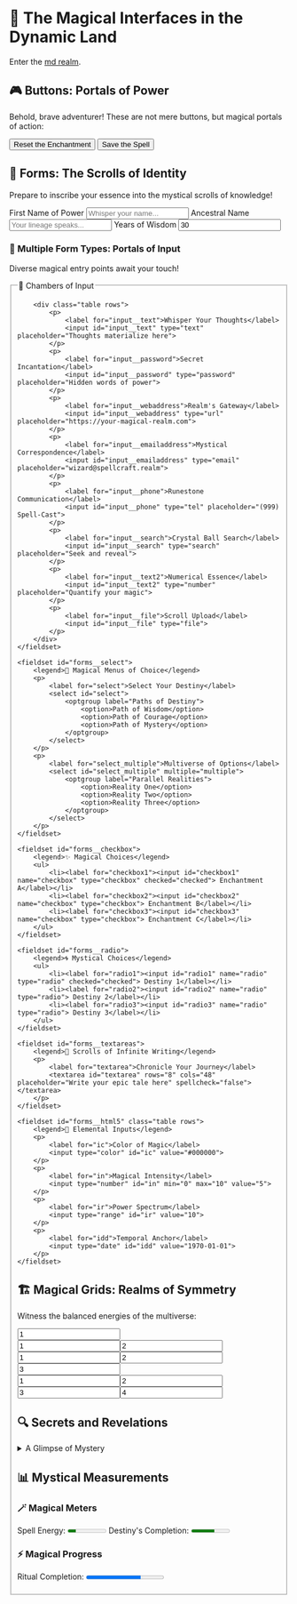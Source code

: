 # 🌌 The Magical Interfaces in the Dynamic Land

Enter the [md realm](dynamic.md).

## 🎮 Buttons: Portals of Power

Behold, brave adventurer! These are not mere buttons, but magical portals of action:

<nav class="grid">
    <button>Reset the Enchantment</button>
    <button class="primary">Save the Spell</button>
</nav>

## 📝 Forms: The Scrolls of Identity

Prepare to inscribe your essence into the mystical scrolls of knowledge!

<form class="grid">
<label>First Name of Power <input type="text" placeholder="Whisper your name..." /></label>
<label>Ancestral Name <input type="text" placeholder="Your lineage speaks..." /></label>
<label>Years of Wisdom <input type="text" value="30" /></label>
</form>

### 🔮 Multiple Form Types: Portals of Input

Diverse magical entry points await your touch!

<form>
    <fieldset id="forms__input">
        <legend>🏰 Chambers of Input</legend>
    
        <div class="table rows">
            <p>
                <label for="input__text">Whisper Your Thoughts</label>
                <input id="input__text" type="text" placeholder="Thoughts materialize here">
            </p>
            <p>
                <label for="input__password">Secret Incantation</label>
                <input id="input__password" type="password" placeholder="Hidden words of power">
            </p>
            <p>
                <label for="input__webaddress">Realm's Gateway</label>
                <input id="input__webaddress" type="url" placeholder="https://your-magical-realm.com">
            </p>
            <p>
                <label for="input__emailaddress">Mystical Correspondence</label>
                <input id="input__emailaddress" type="email" placeholder="wizard@spellcraft.realm">
            </p>
            <p>
                <label for="input__phone">Runestone Communication</label>
                <input id="input__phone" type="tel" placeholder="(999) Spell-Cast">
            </p>
            <p>
                <label for="input__search">Crystal Ball Search</label>
                <input id="input__search" type="search" placeholder="Seek and reveal">
            </p>
            <p>
                <label for="input__text2">Numerical Essence</label>
                <input id="input__text2" type="number" placeholder="Quantify your magic">
            </p>
            <p>
                <label for="input__file">Scroll Upload</label>
                <input id="input__file" type="file">
            </p>
        </div>
    </fieldset>

    <fieldset id="forms__select">
        <legend>📜 Magical Menus of Choice</legend>
        <p>
            <label for="select">Select Your Destiny</label>
            <select id="select">
                <optgroup label="Paths of Destiny">
                    <option>Path of Wisdom</option>
                    <option>Path of Courage</option>
                    <option>Path of Mystery</option>
                </optgroup>
            </select>
        </p>
        <p>
            <label for="select_multiple">Multiverse of Options</label>
            <select id="select_multiple" multiple="multiple">
                <optgroup label="Parallel Realities">
                    <option>Reality One</option>
                    <option>Reality Two</option>
                    <option>Reality Three</option>
                </optgroup>
            </select>
        </p>
    </fieldset>

    <fieldset id="forms__checkbox">
        <legend>✨ Magical Choices</legend>
        <ul>
            <li><label for="checkbox1"><input id="checkbox1" name="checkbox" type="checkbox" checked="checked"> Enchantment A</label></li>
            <li><label for="checkbox2"><input id="checkbox2" name="checkbox" type="checkbox"> Enchantment B</label></li>
            <li><label for="checkbox3"><input id="checkbox3" name="checkbox" type="checkbox"> Enchantment C</label></li>
        </ul>
    </fieldset>
    
    <fieldset id="forms__radio">
        <legend>🌀 Mystical Choices</legend>
        <ul>
            <li><label for="radio1"><input id="radio1" name="radio" type="radio" checked="checked"> Destiny 1</label></li>
            <li><label for="radio2"><input id="radio2" name="radio" type="radio"> Destiny 2</label></li>
            <li><label for="radio3"><input id="radio3" name="radio" type="radio"> Destiny 3</label></li>
        </ul>
    </fieldset>
    
    <fieldset id="forms__textareas">
        <legend>📖 Scrolls of Infinite Writing</legend>
        <p>
            <label for="textarea">Chronicle Your Journey</label>
            <textarea id="textarea" rows="8" cols="48" placeholder="Write your epic tale here" spellcheck="false"></textarea>
        </p>
    </fieldset>
    
    <fieldset id="forms__html5" class="table rows">
        <legend>🔗 Elemental Inputs</legend>
        <p>
            <label for="ic">Color of Magic</label>
            <input type="color" id="ic" value="#000000">
        </p>
        <p>
            <label for="in">Magical Intensity</label>
            <input type="number" id="in" min="0" max="10" value="5">
        </p>
        <p>
            <label for="ir">Power Spectrum</label>
            <input type="range" id="ir" value="10">
        </p>
        <p>
            <label for="idd">Temporal Anchor</label>
            <input type="date" id="idd" value="1970-01-01">
        </p>
    </fieldset>
</form>

## 🏗️ Magical Grids: Realms of Symmetry

Witness the balanced energies of the multiverse:

<input readonly value="1" />
<div class="grid"><input readonly value="1" /><input readonly value="2" /></div>
<div class="grid"><input readonly value="1" /><input readonly value="2" /><input readonly value="3" /></div>
<div class="grid"><input readonly value="1" /><input readonly value="2" /><input readonly value="3" /><input readonly value="4" /></div>

## 🔍 Secrets and Revelations

<details>
<summary>
A Glimpse of Mystery
</summary>
<p>
The full revelation awaits those who dare to look deeper
</p>
</details>

## 📊 Mystical Measurements

### 🪄 Magical Meters
<label>Spell Energy: <meter value="2" min="0" max="10">2 out of 10 magical potential</meter></label>
<label>Destiny's Completion: <meter value="0.6">60% of fate unveiled</meter></label>

### ⚡ Magical Progress
<label>Ritual Completion: <progress value="70" max="100">70% of the magical ceremony complete</progress></label>